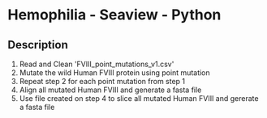 # Hemophilia - Seaview - Python

## Description

1. Read and Clean 'FVIII_point_mutations_v1.csv'
2. Mutate the wild Human FVIII protein using point mutation 
3. Repeat step 2 for each point mutation from step 1
4. Align all mutated Human FVIII and generate a fasta file
5. Use file created on step 4 to slice all mutated Human FVIII and gererate a fasta file
